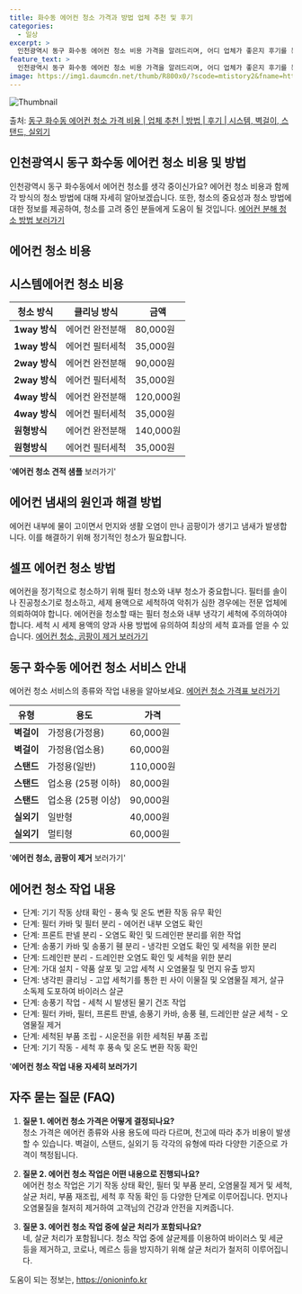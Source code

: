 ```yaml
---
title: 화수동 에어컨 청소 가격과 방법 업체 추천 및 후기
categories:
  - 일상
excerpt: >
  인천광역시 동구 화수동 에어컨 청소 비용 가격을 알려드리며, 어디 업체가 좋은지 후기를 통해 알아보겠습니다. 현재 글에서는 시스템, 벽걸이, 스탠드, 실외기 각각에 대해 청소 비용이 나와 있으니 참고하시면 되겠습니다. 에어컨 분해 청소 방법 보기 👈 클릭셀프 에어컨 청소 방법 보기👈 클릭동구 화수동 에어컨 청소 비용시스템에어컨 방식클리닝방식금액1way 방식에어컨 완전분해80,000원1way 방식에어컨 필터세척35,000원2way 방식에어컨 완전분해90,000원2way 방식에어컨 필터세척35,000원4way 방식에어컨 완전분해120,000원4way 방식에어컨 필터세척35,000원원형방식에어컨 완전분해140,000원원형방식에어컨 필터세척35,000원에어컨 청소 견적 샘플 보기 👈 클릭에어컨 냄새의 원인에어컨..
feature_text: >
  인천광역시 동구 화수동 에어컨 청소 비용 가격을 알려드리며, 어디 업체가 좋은지 후기를 통해 알아보겠습니다. 현재 글에서는 시스템, 벽걸이, 스탠드, 실외기 각각에 대해 청소 비용이 나와 있으니 참고하시면 되겠습니다. 에어컨 분해 청소 방법 보기 👈 클릭셀프 에어컨 청소 방법 보기👈 클릭동구 화수동 에어컨 청소 비용시스템에어컨 방식클리닝방식금액1way 방식에어컨 완전분해80,000원1way 방식에어컨 필터세척35,000원2way 방식에어컨 완전분해90,000원2way 방식에어컨 필터세척35,000원4way 방식에어컨 완전분해120,000원4way 방식에어컨 필터세척35,000원원형방식에어컨 완전분해140,000원원형방식에어컨 필터세척35,000원에어컨 청소 견적 샘플 보기 👈 클릭에어컨 냄새의 원인에어컨..
image: https://img1.daumcdn.net/thumb/R800x0/?scode=mtistory2&fname=https%3A%2F%2Fblog.kakaocdn.net%2Fdn%2FplCid%2FbtsHvXH0MqZ%2FMMoiKDw1RFWUyMPAJIaOUK%2Fimg.webp
---
```


![Thumbnail](https://img1.daumcdn.net/thumb/R800x0/?scode=mtistory2&fname=https%3A%2F%2Fblog.kakaocdn.net%2Fdn%2FplCid%2FbtsHvXH0MqZ%2FMMoiKDw1RFWUyMPAJIaOUK%2Fimg.webp)

<p>출처: <a href="https://onioninfo.kr/entry/%EB%8F%99%EA%B5%AC-%ED%99%94%EC%88%98%EB%8F%99-%EC%97%90%EC%96%B4%EC%BB%A8-%EC%B2%AD%EC%86%8C-%EA%B0%80%EA%B2%A9-%EB%B9%84%EC%9A%A9-%EC%97%85%EC%B2%B4-%EC%B6%94%EC%B2%9C-%EB%B0%A9%EB%B2%95-%ED%9B%84%EA%B8%B0-%EC%8B%9C%EC%8A%A4%ED%85%9C-%EB%B2%BD%EA%B1%B8%EC%9D%B4-%EC%8A%A4%ED%83%A0%EB%93%9C-%EC%8B%A4%EC%99%B8%EA%B8%B0" rel="dofollow">동구 화수동 에어컨 청소 가격 비용 | 업체 추천 | 방법 | 후기 | 시스템, 벽걸이, 스탠드, 실외기</a> </p>

## 인천광역시 동구 화수동 에어컨 청소 비용 및 방법



인천광역시 동구 화수동에서 에어컨 청소를 생각 중이신가요? 에어컨 청소 비용과 함께 각 방식의 청소 방법에 대해 자세히 알아보겠습니다.
또한, 청소의 중요성과 청소 방법에 대한 정보를 제공하여, 청소를 고려 중인 분들에게 도움이 될 것입니다. [에어컨 분해 청소 방법
보러가기](https://www.g2service.co.kr/bbs/board.php?bo_table=s03_03&sca=%EA%B0%80%EC%A0%95%EC%9A%A9%20%EB%B0%A9%EB%B2%95%20%EC%B2%AD%EC%86%8C)



## 에어컨 청소 비용



## 시스템에어컨 청소 비용

**청소 방식** | **클리닝 방식** | **금액**  
---|---|---  
**1way 방식** | 에어컨 완전분해 | 80,000원  
**1way 방식** | 에어컨 필터세척 | 35,000원  
**2way 방식** | 에어컨 완전분해 | 90,000원  
**2way 방식** | 에어컨 필터세척 | 35,000원  
**4way 방식** | 에어컨 완전분해 | 120,000원  
**4way 방식** | 에어컨 필터세척 | 35,000원  
**원형방식** | 에어컨 완전분해 | 140,000원  
**원형방식** | 에어컨 필터세척 | 35,000원  
  


'**에어컨 청소 견적 샘플** 보러가기'



## 에어컨 냄새의 원인과 해결 방법

에어컨 내부에 물이 고이면서 먼지와 생활 오염이 만나 곰팡이가 생기고 냄새가 발생합니다. 이를 해결하기 위해 정기적인 청소가 필요합니다.



## 셀프 에어컨 청소 방법

에어컨을 정기적으로 청소하기 위해 필터 청소와 내부 청소가 중요합니다. 필터를 솔이나 진공청소기로 청소하고, 세제 용액으로 세척하여 악취가
심한 경우에는 전문 업체에 의뢰하여야 합니다. 에어컨을 청소할 때는 필터 청소와 내부 냉각기 세척에 주의하여야 합니다. 세척 시 세제 용액의
양과 사용 방법에 유의하여 최상의 세척 효과를 얻을 수 있습니다. [에어컨 청소, 곰팡이 제거
보러가기](https://decojam.com/285)



## 동구 화수동 에어컨 청소 서비스 안내

에어컨 청소 서비스의 종류와 작업 내용을 알아보세요. [에어컨 청소 가격표
보러가기](http://www.blueoceanaircare.com/Estimate/Self)



**유형** | **용도** | **가격**  
---|---|---  
**벽걸이** | 가정용(가정용) | 60,000원  
**벽걸이** | 가정용(업소용) | 60,000원  
**스탠드** | 가정용(일반) | 110,000원  
**스탠드** | 업소용 (25평 이하) | 80,000원  
**스탠드** | 업소용 (25평 이상) | 90,000원  
**실외기** | 일반형 | 40,000원  
**실외기** | 멀티형 | 60,000원  
'**에어컨 청소, 곰팡이 제거** 보러가기'



## 에어컨 청소 작업 내용

  * 단계: 기기 작동 상태 확인 - 풍속 및 온도 변환 작동 유무 확인
  * 단계: 필터 카바 및 필터 분리 - 에어컨 내부 오염도 확인
  * 단계: 프론트 판넬 분리 - 오염도 확인 및 드레인판 분리를 위한 작업
  * 단계: 송풍기 카바 및 송풍기 휀 분리 - 냉각핀 오염도 확인 및 세척을 위한 분리
  * 단계: 드레인판 분리 - 드레인판 오염도 확인 및 세척을 위한 분리
  * 단계: 가대 설치 - 약품 살포 및 고압 세척 시 오염물질 및 먼지 유출 방지
  * 단계: 냉각핀 클리닝 - 고압 세척기를 통한 핀 사이 이물질 및 오염물질 제거, 살규 소독제 도포하여 바이러스 살균
  * 단계: 송풍기 작업 - 세척 시 발생된 물기 건조 작업
  * 단계: 필터 카바, 필터, 프론트 판넬, 송풍기 카바, 송풍 휀, 드레인판 살균 세척 - 오염물질 제거
  * 단계: 세척된 부품 조립 - 시운전을 위한 세척된 부품 조립
  * 단계: 기기 작동 - 세척 후 풍속 및 온도 변환 작동 확인

'**에어컨 청소 작업 내용 자세히 보러가기**



## 자주 묻는 질문 (FAQ)

  1. **질문 1. 에어컨 청소 가격은 어떻게 결정되나요?**  
청소 가격은 에어컨 종류와 사용 용도에 따라 다르며, 천고에 따라 추가 비용이 발생할 수 있습니다. 벽걸이, 스탠드, 실외기 등 각각의
유형에 따라 다양한 기준으로 가격이 책정됩니다.

  2. **질문 2. 에어컨 청소 작업은 어떤 내용으로 진행되나요?**  
에어컨 청소 작업은 기기 작동 상태 확인, 필터 및 부품 분리, 오염물질 제거 및 세척, 살균 처리, 부품 재조립, 세척 후 작동 확인 등
다양한 단계로 이루어집니다. 먼지나 오염물질을 철저히 제거하여 고객님의 건강과 안전을 지켜줍니다.

  3. **질문 3. 에어컨 청소 작업 중에 살균 처리가 포함되나요?**  
네, 살균 처리가 포함됩니다. 청소 작업 중에 살균제를 이용하여 바이러스 및 세균 등을 제거하고, 코로나, 메르스 등을 방지하기 위해 살균
처리가 철저히 이루어집니다.



 

도움이 되는 정보는, <a href="https://onioninfo.kr" rel="dofollow">https://onioninfo.kr</a>


